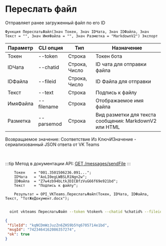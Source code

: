 ﻿---
sidebar_position: 6
---

# Переслать файл
 Отправляет ранее загруженный файл по его ID



`Функция ПереслатьФайл(Знач Токен, Знач IDЧата, Знач IDФайла, Знач Текст = "", Знач ИмяФайла = "", Знач Разметка = "MarkdownV2") Экспорт`

  | Параметр | CLI опция | Тип | Назначение |
  |-|-|-|-|
  | Токен | --token | Строка | Токен бота |
  | IDЧата | --chatid | Строка, Число | ID чата для отправки файла |
  | IDФайла | --fileid | Строка, Число | ID Файла для отправки |
  | Текст | --text | Строка | Подпись к файлу |
  | ИмяФайла | --filename | Строка | Отображаемое имя файла |
  | Разметка | --parsemod | Строка | Вид разметки для текста сообщения: MarkdownV2 или HTML |

  
  Возвращаемое значение:   Соответствие Из КлючИЗначение - сериализованный JSON ответа от VK Teams

<br/>

:::tip
Метод в документации API: [GET /messages/sendFile](https://teams.vk.com/botapi/#/messages/get_messages_sendFile)
:::
<br/>


```bsl title="Пример кода"
    Токен    = "001.3501506236.091...";
    IDЧата   = "AoLI0egLWBSLR1Ngn2w";
    IDФайла  = "Z7w4zb94bLtkJDICBfzVuG66f69e921bd";
    Текст    = "Подпись к файлу";

    Результат = OPI_VKTeams.ПереслатьФайл(Токен, IDЧата, IDФайла, Текст, "ТотЖеДокумент.docx");
```



```sh title="Пример команды CLI"
    
  oint vkteams ПереслатьФайл --token %token% --chatid %chatid% --fileid %fileid% --text %text% --filename %filename% --parsemod %parsemod%

```

```json title="Результат"
{
 "fileId": "kqNCDmWzJuzZn6ZHS9b5Yq6705714e1bd",
 "msgId": "7423464162086357274",
 "ok": true
}
```
